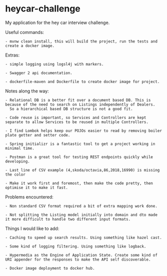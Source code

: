 # heycar-challenge
My application for the hey car interview challenge.

Useful commands:

    - mvnw clean install, this will build the project, run the tests and create a docker image.
    
Extras:

    - simple logging using logsl4j with markers.
    
    - Swagger 2 api documentation.
    
    - dockerfile-maven and Dockerfile to create docker image for project.

Notes along the way:

    - Relational DB is a better fit over a document based DB. This is because of the need to search on Listings independently of Dealers.
      So a hierarchical based DB structure is not a good fit.

    - Code reuse is important, so Services and Controllers are kept separate to allow Services to be reused in multiple Controllers.

    - I find Lombok helps keep our POJOs easier to read by removing boiler plate getter and setter code.

    - Spring initializr is a fantastic tool to get a project working in minimal time.

    - Postman is a great tool for testing REST endpoints quickly while developing.

    - Last line of CSV example (4,skoda/octavia,86,2018,16990) is missing the color

    - Make it work first and foremost, then make the code pretty, then optimise it to make it fast.

Problems encountered:

    - Non standard CSV format required a bit of extra mapping work done.

    - Not splitting the Listing model initially into domain and dto made it more difficult to handle two different input formats.

Things I would like to add:

    - Caching to speed up search results. Using something like hazel cast.

    - Some kind of logging filtering. Using something like logback.

    - Hypermedia as the Engine of Application State. Create some kind of URI appender for the responses to make the API self discoverable.

    - Docker image deployment to docker hub.
